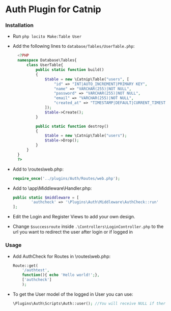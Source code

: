 # Auth Plugin for Catnip

### Installation
* Run ``` php locito Make:Table User ```
* Add the following lines to ```database/Tables/UserTable.php```:
  ```php
    <?PHP
    namespace Database\Tables{
        class UserTable{
            public static function build()
            {
                $table = new \Catnip\Table("users", [
                    "id" => "INT|AUTO_INCREMENT|PRIMARY KEY",
                    "name" => "VARCHAR(255)|NOT NULL",
                    "password" => "VARCHAR(255)|NOT NULL",
                    "email" => "VARCHAR(255)|NOT NULL",
                    "created_at" => "TIMESTAMP|DEFAULT|CURRENT_TIMESTAMP"
                ]);
                $table->Create();
            }

            public static function destroy()
            {
                $table = new \Catnip\Table("users");
                $table->Drop();
            }
        }
    }
    ?>
  ```

* Add to \routes\web.php:
    ```php
    require_once('../plugins/Auth/Routes/web.php');
    ```

* Add to \app\Middleware\Handler.php:
    ```php
    public static $middleware = [
            'authcheck' => '\Plugins\Auth\Middleware\AuthCheck::run'
    ];
    ```


* Edit the Login and Register Views to add your own design.

* Change ```$successroute``` inside ```.\Controllers\LoginController.php``` to the url you want to redirect the user after login or if logged in

### Usage
* Add AuthCheck for Routes in \routes\web.php:
    ```php
    Route::get(
        '/authtest',
        function(){ echo 'Hello world!';},
        ['authcheck']
        );
     ```
* To get the User model of the logged in User you can use:
    ```php
    \Plugins\Auth\Scripts\Auth::user(); //You will receive NULL if there is no user or the User object if it exists
    ```